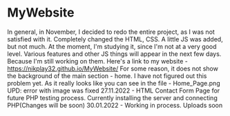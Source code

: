 # MyWebsite

In general, in November, I decided to redo the entire project, as I was not satisfied with it. Completely changed the HTML, CSS.
A little JS was added, but not much. 
At the moment, I'm studying it, since I'm not at a very good level. 
Various features and other JS things will appear in the next few days. Because I'm still working on them.
Here's a link to my website - https://nikplay32.github.io/MyWebsite/ 
For some reason, it does not show the background of the main section - home. I have not figured out this problem yet. As it really looks like you can see in the file - Home_Page.png  
UPD: error with image was fixed
27.11.2022 - HTML Contact Form Page for future PHP testing process.
Currently installing the server and connecting PHP(Changes will be soon)
30.01.2022 - Working in process. Uploads soon
